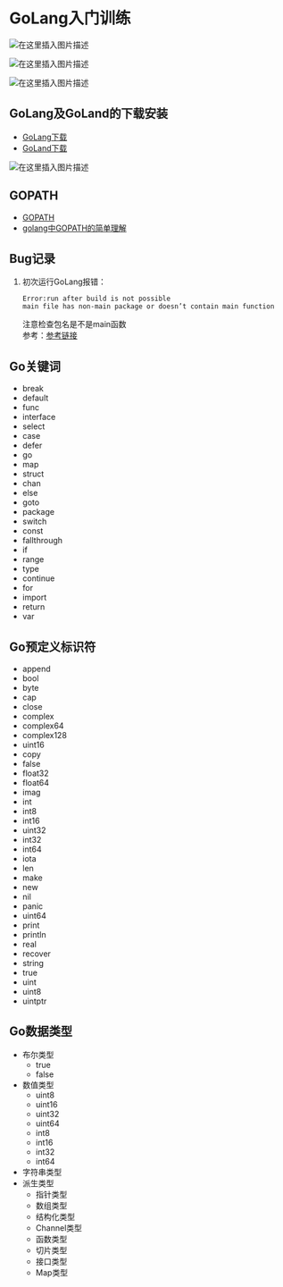 # GoLang入门训练

![在这里插入图片描述](https://github.com/ChenYikunReal/go_training/blob/master/images/go-background1.png?x-oss-process=image/watermark,type_ZmFuZ3poZW5naGVpdGk,shadow_10,text_aHR0cHM6Ly9ibG9nLmNzZG4ubmV0L3dlaXhpbl80Mzg5NjMxOA==,size_16,color_FFFFFF,t_70)


![在这里插入图片描述](https://github.com/ChenYikunReal/go_training/blob/master/images/go-background2.png?x-oss-process=image/watermark,type_ZmFuZ3poZW5naGVpdGk,shadow_10,text_aHR0cHM6Ly9ibG9nLmNzZG4ubmV0L3dlaXhpbl80Mzg5NjMxOA==,size_16,color_FFFFFF,t_70)


![在这里插入图片描述](https://github.com/ChenYikunReal/go_training/blob/master/images/go-background3.png?x-oss-process=image/watermark,type_ZmFuZ3poZW5naGVpdGk,shadow_10,text_aHR0cHM6Ly9ibG9nLmNzZG4ubmV0L3dlaXhpbl80Mzg5NjMxOA==,size_16,color_FFFFFF,t_70)

## GoLang及GoLand的下载安装
- [GoLang下载](https://golang.google.cn/dl/)
- [GoLand下载](https://www.jetbrains.com/go/)


![在这里插入图片描述](https://github.com/ChenYikunReal/go_training/blob/master/images/go-goland.png?x-oss-process=image/watermark,type_ZmFuZ3poZW5naGVpdGk,shadow_10,text_aHR0cHM6Ly9ibG9nLmNzZG4ubmV0L3dlaXhpbl80Mzg5NjMxOA==,size_16,color_FFFFFF,t_70)

## GOPATH
- [GOPATH](https://www.jianshu.com/p/cf298a0db3fa)
- [golang中GOPATH的简单理解](https://www.cnblogs.com/lurenq/p/10524647.html)

## Bug记录
1. 初次运行GoLang报错：
    ```text
    Error:run after build is not possible
    main file has non-main package or doesn’t contain main function
    ```
    注意检查包名是不是main函数<br/>
    参考：[参考链接](https://blog.csdn.net/lezeqe/article/details/103321773)

## Go关键词
- break
- default
- func
- interface
- select
- case
- defer
- go
- map
- struct
- chan
- else
- goto
- package
- switch
- const
- fallthrough
- if
- range
- type
- continue
- for
- import
- return
- var

## Go预定义标识符
- append
- bool
- byte
- cap
- close
- complex
- complex64
- complex128
- uint16
- copy
- false
- float32
- float64
- imag
- int
- int8
- int16
- uint32
- int32
- int64
- iota
- len
- make
- new
- nil
- panic
- uint64
- print
- println
- real
- recover
- string
- true
- uint
- uint8
- uintptr

## Go数据类型
- 布尔类型
    - true
    - false
- 数值类型
    - uint8
    - uint16
    - uint32
    - uint64
    - int8
    - int16
    - int32
    - int64
- 字符串类型
- 派生类型
    - 指针类型
    - 数组类型
    - 结构化类型
    - Channel类型
    - 函数类型
    - 切片类型
    - 接口类型
    - Map类型 

